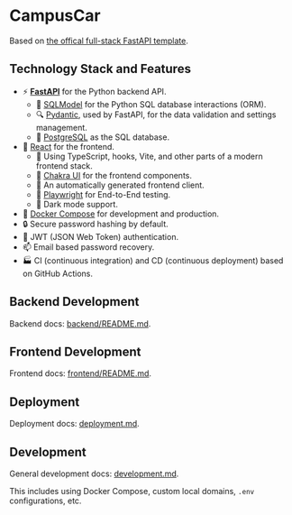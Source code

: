 # CampusCar

Based on [the offical full-stack FastAPI template](https://github.com/fastapi/full-stack-fastapi-template).

## Technology Stack and Features

- ⚡ [**FastAPI**](https://fastapi.tiangolo.com) for the Python backend API.
    - 🧰 [SQLModel](https://sqlmodel.tiangolo.com) for the Python SQL database interactions (ORM).
    - 🔍 [Pydantic](https://docs.pydantic.dev), used by FastAPI, for the data validation and settings management.
    - 💾 [PostgreSQL](https://www.postgresql.org) as the SQL database.
- 🚀 [React](https://react.dev) for the frontend.
    - 💃 Using TypeScript, hooks, Vite, and other parts of a modern frontend stack.
    - 🎨 [Chakra UI](https://chakra-ui.com) for the frontend components.
    - 🤖 An automatically generated frontend client.
    - 🧪 [Playwright](https://playwright.dev) for End-to-End testing.
    - 🦇 Dark mode support.
- 🐋 [Docker Compose](https://www.docker.com) for development and production.
- 🔒 Secure password hashing by default.
- 🔑 JWT (JSON Web Token) authentication.
- 📫 Email based password recovery.
- 🏭 CI (continuous integration) and CD (continuous deployment) based on GitHub Actions.

## Backend Development

Backend docs: [backend/README.md](./backend/README.md).

## Frontend Development

Frontend docs: [frontend/README.md](./frontend/README.md).

## Deployment

Deployment docs: [deployment.md](./deployment.md).

## Development

General development docs: [development.md](./development.md).

This includes using Docker Compose, custom local domains, `.env` configurations, etc.
